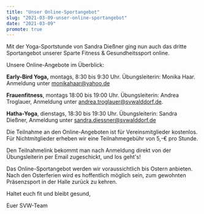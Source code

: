 ```yaml
---
title: "Unser Online-Sportangebot"
slug: "2021-03-09-unser-online-sportangebot"
date: "2021-03-09"
promote: true
---
```

Mit der Yoga-Sportstunde von Sandra Dießner ging nun auch das dritte Sportangebot unserer Sparte Fitness &amp; Gesundheitssport online.

Unsere Online-Angebote im Überblick:

**Early-Bird Yoga,** montags, 8:30 bis 9:30 Uhr. Übungsleiterin: Monika Haar. Anmeldung unter monikahaar@yahoo.de

**Frauenfitness**, montags 18:00 bis 19:00 Uhr. Übungsleiterin: Andrea Troglauer, Anmeldung unter andrea.troglauer@svwalddorf.de.

**Hatha-Yoga**, dienstags, 18:30 bis 19:30 Uhr. Übungsleiterin: Sandra Dießner, Anmeldung unter sandra.diessner@svwalddorf.de

Die Teilnahme an den Online-Angeboten ist für Vereinsmitglieder kostenlos. Für Nichtmitglieder erheben wir eine Teilnahmegebühr von 5,-€ pro Stunde.

Den Teilnahmelink bekommt man nach Anmeldung direkt von der Übungsleiterin per Email zugeschickt, und los geht's!

Das Online-Sportangebot werden wir voraussichtlich bis Ostern anbieten. Nach den Osterferien wird es hoffentlich möglich sein, zum gewohnten Präsenzsport in der Halle zurück zu kehren.

Haltet euch fit und bleibt gesund,

Euer SVW-Team
